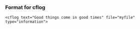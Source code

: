 ### Format for cflog

```lucee
<cflog text="Good things come in good times" file="myfile" type="information">
```
